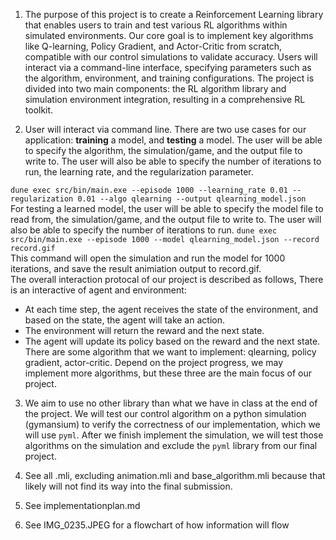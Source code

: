 1. The purpose of this project is to create a Reinforcement Learning library that enables users to train and test various RL algorithms within simulated environments. Our core goal is to implement key algorithms like Q-learning, Policy Gradient, and Actor-Critic from scratch, compatible with our control simulations to validate accuracy. Users will interact via a command-line interface, specifying parameters such as the algorithm, environment, and training configurations. The project is divided into two main components: the RL algorithm library and simulation environment integration, resulting in a comprehensive RL toolkit.
  
2. User will interact via command line.  There are two use cases for our application: **training** a model, and **testing** a model.  The user will be able to specify the algorithm, the simulation/game, and the output file to write to.  The user will also be able to specify the number of iterations to run, the learning rate, and the regularization parameter.

`dune exec src/bin/main.exe --episode 1000 --learning_rate 0.01 --regularization 0.01 --algo qlearning --output qlearning_model.json`  
For testing a learned model, the user will be able to specify the model file to read from, the simulation/game, and the output file to write to.  The user will also be able to specify the number of iterations to run.
`dune exec src/bin/main.exe --episode 1000 --model qlearning_model.json --record record.gif`  
This command will open the simulation and run the model for 1000 iterations, and save the result animiation output to record.gif.  
The overall interaction protocal of our project is described as follows, 
There is an interactive of agent and environment:
  - At each time step, the agent receives the state of the environment, and based on the state, the agent will take an action.
  - The environment will return the reward and the next state.
  - The agent will update its policy based on the reward and the next state.
There are some algorithm that we want to implement: qlearning, policy gradient, actor-critic. Depend on the project progress, we may implement more algorithms, but these three are the main focus of our project.


3. We aim to use no other library than what we have in class at the end of the project. We will test our control algorithm on a python simulation (gymansium) to verify the correctness of our implementation, which we will use `pyml`. After we finish implement the simulation, we will test those algorithms on the simulation and exclude the `pyml` library from our final project.

4. See all .mli, excluding animation.mli and base_algorithm.mli because that likely will not find its way into the final submission.

5. See implementationplan.md
  
6. See IMG_0235.JPEG for a flowchart of how information will flow 

